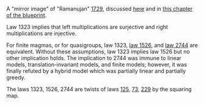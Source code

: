 A "mirror image" of "Ramanujan" [1729](https://teorth.github.io/equational_theories/implications/?1729), discussed [here](https://leanprover.zulipchat.com/#narrow/channel/458659-Equational/topic/1323) and in [this chapter of the blueprint](https://teorth.github.io/equational_theories/blueprint/1323-chapter.html).

Law 1323 implies that left multiplications are surjective and right multiplications are injective.

For finite magmas, or for quasigroups, law 1323, [law 1526](https://teorth.github.io/equational_theories/implications/?1526), and [law 2744](https://teorth.github.io/equational_theories/implications/?2744) are equivalent.  Without these assumptions, law 1323 implies law 1526 but no other implication holds.  The implication to 2744 was immune to linear models, translation-invariant models, and finite models; however, it was finally refuted by a hybrid model which was partially linear and partially greedy.

The laws 1323, 1526, 2744 are twists of laws [125](https://teorth.github.io/equational_theories/implications/?125), [73](https://teorth.github.io/equational_theories/implications/?73), [229](https://teorth.github.io/equational_theories/implications/?229) by the squaring map.
